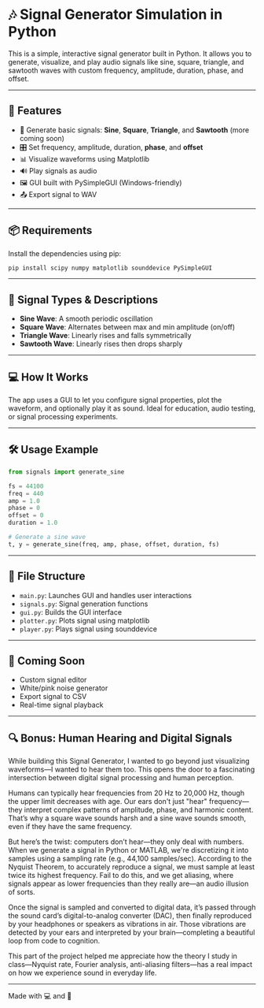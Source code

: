 # 🎶 Signal Generator Simulation in Python

This is a simple, interactive signal generator built in Python. It allows you to generate, visualize, and play audio signals like sine, square, triangle, and sawtooth waves with custom frequency, amplitude, duration, phase, and offset.

---

## 🚀 Features

- 📀 Generate basic signals: **Sine**, **Square**, **Triangle**, and **Sawtooth** (more coming soon)
- 🎛 Set frequency, amplitude, duration, **phase**, and **offset**
- 📊 Visualize waveforms using Matplotlib
- 🔊 Play signals as audio
- 🖼 GUI built with PySimpleGUI (Windows-friendly)
- 📤 Export signal to WAV

---

## 📦 Requirements

Install the dependencies using pip:

```bash
pip install scipy numpy matplotlib sounddevice PySimpleGUI
```

---

## 🧠 Signal Types & Descriptions

- **Sine Wave**: A smooth periodic oscillation
- **Square Wave**: Alternates between max and min amplitude (on/off)
- **Triangle Wave**: Linearly rises and falls symmetrically
- **Sawtooth Wave**: Linearly rises then drops sharply

---

## 💻 How It Works

The app uses a GUI to let you configure signal properties, plot the waveform, and optionally play it as sound. Ideal for education, audio testing, or signal processing experiments.

---

## 🛠 Usage Example

```python
from signals import generate_sine

fs = 44100
freq = 440
amp = 1.0
phase = 0
offset = 0
duration = 1.0

# Generate a sine wave
t, y = generate_sine(freq, amp, phase, offset, duration, fs)
```

---

## 📂 File Structure

- `main.py`: Launches GUI and handles user interactions
- `signals.py`: Signal generation functions
- `gui.py`: Builds the GUI interface
- `plotter.py`: Plots signal using matplotlib
- `player.py`: Plays signal using sounddevice

---

## 📣 Coming Soon

- Custom signal editor
- White/pink noise generator
- Export signal to CSV
- Real-time signal playback

---

## 🔍 Bonus: Human Hearing and Digital Signals

While building this Signal Generator, I wanted to go beyond just visualizing waveforms—I wanted to hear them too. This opens the door to a fascinating intersection between digital signal processing and human perception.

Humans can typically hear frequencies from 20 Hz to 20,000 Hz, though the upper limit decreases with age. Our ears don't just "hear" frequency—they interpret complex patterns of amplitude, phase, and harmonic content. That’s why a square wave sounds harsh and a sine wave sounds smooth, even if they have the same frequency.

But here’s the twist: computers don’t hear—they only deal with numbers. When we generate a signal in Python or MATLAB, we're discretizing it into samples using a sampling rate (e.g., 44,100 samples/sec). According to the Nyquist Theorem, to accurately reproduce a signal, we must sample at least twice its highest frequency. Fail to do this, and we get aliasing, where signals appear as lower frequencies than they really are—an audio illusion of sorts.

Once the signal is sampled and converted to digital data, it’s passed through the sound card’s digital-to-analog converter (DAC), then finally reproduced by your headphones or speakers as vibrations in air. Those vibrations are detected by your ears and interpreted by your brain—completing a beautiful loop from code to cognition.

This part of the project helped me appreciate how the theory I study in class—Nyquist rate, Fourier analysis, anti-aliasing filters—has a real impact on how we experience sound in everyday life.

---
Made with 💻 and 🎷
